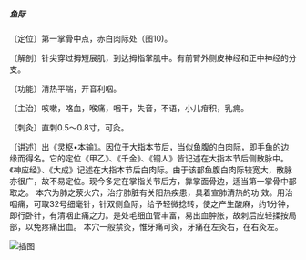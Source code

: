 ##### 鱼际

〔定位〕第一掌骨中点，赤白肉际处（图10)。

〔解剖〕针尖穿过拇短展肌，到达拇指掌肌中。有前臂外侧皮神经和正中神经的分支。

〔功能〕清热平喘，开音利咽。

〔主治〕咳嗽，咯血，喉痛，咽干，失音，不语，小儿疳积，乳痈。

〔刺灸〕直刺0.5〜0.8寸，可灸。

〔讲述〕出《灵枢•本输》。因位于大指本节后，当似鱼腹的白肉际，即手鱼的边缘而得名。它的定位《甲乙》、《千金》、《铜人》皆记述在大指本节后侧散脉中。《神应经》、《大成》记述在大指本节后白肉际。由于该部鱼腹白肉际较宽大，散脉亦很广，故不易定位。现今多定在掌指关节后方，靠掌面骨边，适当第一掌骨中部取之。
 本穴为肺之荥火穴，治疗肺脏有关阳热疾患，具着宣肺清热的功 效。用治咽痛，可取32号细毫针，针双侧鱼际，给予轻微捻转，使之产生酸麻，约1分钟，即行卧针，有清咽止痛之力。是处毛细血管丰富，易出血肿胀，故刺后应轻揉按局部，以免疼痛出血。 本穴一般禁灸，惟牙痛可灸，牙痛在左灸右，在右灸左。

![插图](./img/图10.jpg)
